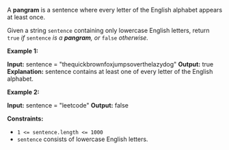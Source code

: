 
A  **pangram**  is a sentence where every letter of the English alphabet appears at least once.

Given a string  `sentence`  containing only lowercase English letters, return  `true` _if_ `sentence` _is a  **pangram**, or_ `false` _otherwise._

**Example 1:**

**Input:** sentence = "thequickbrownfoxjumpsoverthelazydog"
**Output:** true
**Explanation:** sentence contains at least one of every letter of the English alphabet.

**Example 2:**

**Input:** sentence = "leetcode"
**Output:** false

**Constraints:**

-   `1 <= sentence.length <= 1000`
-   `sentence`  consists of lowercase English letters.